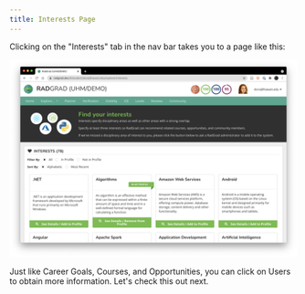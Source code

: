 ```yaml
---
title: Interests Page
---
```


Clicking on the "Interests" tab in the nav bar takes you to a page like this:

![](/img/user-guide/demo/interests.png)



Just like Career Goals, Courses, and Opportunities, you can click on Users to obtain more information. Let's check this out next.







